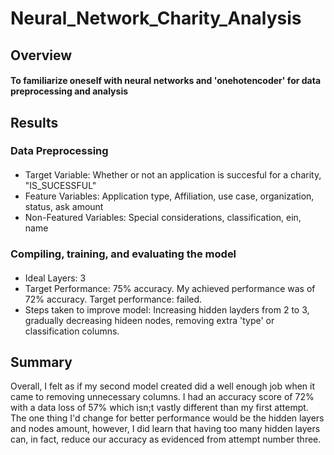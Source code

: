 # Neural_Network_Charity_Analysis
## Overview
#### To familiarize oneself with neural networks and 'onehotencoder' for data preprocessing and analysis

## Results
### Data Preprocessing
####
- Target Variable: Whether or not an application is succesful for a charity, "IS_SUCESSFUL" 
- Feature Variables: Application type, Affiliation, use case, organization, status, ask amount
- Non-Featured Variables: Special considerations, classification, ein, name
### Compiling, training, and evaluating the model
####
- Ideal Layers: 3
- Target Performance: 75% accuracy.  My achieved performance was of 72% accuracy. Target performance: failed.
- Steps taken to improve model: Increasing hidden layders from 2 to 3, gradually decreasing hideen nodes, removing extra 'type' or classification columns.

## Summary
Overall, I felt as if my second model created did a well enough job when it came to removing unnecessary columns. I had an accuracy score of 72% with a data loss of 57% which isn;t vastly different than my first attempt.  The one thing I'd change for better performance would be the hidden layers and nodes amount, however, I did learn that having too many hidden layers can, in fact, reduce our accuracy as evidenced from attempt number three.
